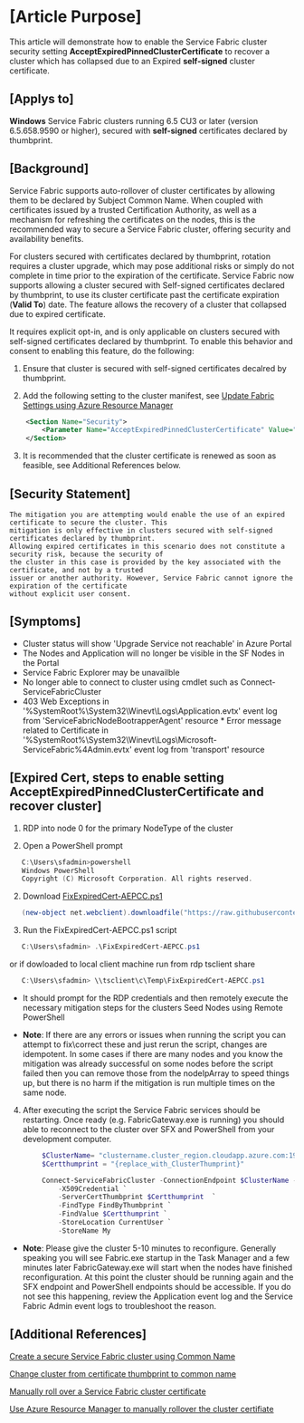 # [Article Purpose]
This article will demonstrate how to enable the Service Fabric cluster security setting **AcceptExpiredPinnedClusterCertificate** to recover a cluster which has collapsed due to an Expired **self-signed** cluster certificate.

## [Applys to]
**Windows** Service Fabric clusters running 6.5 CU3 or later (version 6.5.658.9590 or higher), secured with **self-signed** certificates declared by thumbprint.

## [Background]
Service Fabric supports auto-rollover of cluster certificates by allowing them to be declared by Subject Common Name. When coupled with certificates issued by a trusted Certification Authority, as well as a mechanism for refreshing the certificates on the nodes, this is the recommended way to secure a Service Fabric cluster, offering security and availability benefits. 

For clusters secured with certificates declared by thumbprint, rotation requires a cluster upgrade, which may pose additional risks or simply do not complete in time prior to the expiration of the certificate.  Service Fabric now supports allowing a cluster secured with Self-signed certificates declared by thumbprint, to use its cluster certificate past the certificate expiration (**Valid To**) date. The feature allows the recovery of a cluster that collapsed due to expired certificate. 

It requires explicit opt-in, and is only applicable on clusters secured with self-signed certificates declared by thumbprint. To enable this behavior and consent to enabling this feature, do the following:

1)	Ensure that cluster is secured with self-signed certificates decalred by thumbprint.

2)	Add the following setting to the cluster manifest, see [Update Fabric Settings using Azure Resource Manager](https://docs.microsoft.com/en-us/azure/service-fabric/service-fabric-cluster-config-upgrade-azure#customize-cluster-settings-using-resource-manager-templates)

```xml
    <Section Name="Security">
        <Parameter Name="AcceptExpiredPinnedClusterCertificate" Value="true" />
    </Section>
```

3) It is recommended that the cluster certificate is renewed as soon as feasible, see Additional References below.


## [Security Statement]

```statement
The mitigation you are attempting would enable the use of an expired certificate to secure the cluster. This
mitigation is only effective in clusters secured with self-signed certificates declared by thumbprint.
Allowing expired certificates in this scenario does not constitute a security risk, because the security of
the cluster in this case is provided by the key associated with the certificate, and not by a trusted
issuer or another authority. However, Service Fabric cannot ignore the expiration of the certificate
without explicit user consent. 
```

## [Symptoms] 
   * Cluster status will show 'Upgrade Service not reachable' in Azure Portal
   * The Nodes and Application will no longer be visible in the SF Nodes in the Portal
   * Service Fabric Explorer may be unavailble
   * No longer able to connect to cluster using cmdlet such as Connect-ServiceFabricCluster
   * 403 Web Exceptions in  
   '%SystemRoot%\System32\Winevt\Logs\Application.evtx'  event log from 'ServiceFabricNodeBootrapperAgent' resource
    * Error message related to Certificate in  '%SystemRoot%\System32\Winevt\Logs\Microsoft-ServiceFabric%4Admin.evtx'  event log from 'transport' resource

## [Expired Cert, steps to enable setting AcceptExpiredPinnedClusterCertificate and recover cluster]

1. RDP into node 0 for the primary NodeType of the cluster
    
2. Open a PowerShell prompt

```PowerShell
   C:\Users\sfadmin>powershell
   Windows PowerShell
   Copyright (C) Microsoft Corporation. All rights reserved.
```

2. Download [FixExpiredCert-AEPCC.ps1](../Scripts/FixExpiredCert-AEPCC.ps1)

```PowerShell
   (new-object net.webclient).downloadfile("https://raw.githubusercontent.com/Azure/Service-Fabric-Troubleshooting-Guides/master/Scripts/FixExpiredCert-AEPCC.ps1","$(get-location)\FixExpiredCert-AEPCC.ps1");
```

3. Run the FixExpiredCert-AEPCC.ps1 script 

```PowerShell
   C:\Users\sfadmin> .\FixExpiredCert-AEPCC.ps1   
```

or if dowloaded to local client machine run from rdp tsclient share

```PowerShell
   C:\Users\sfadmin> \\tsclient\c\Temp\FixExpiredCert-AEPCC.ps1   
```


* It should prompt for the RDP credentials and then remotely execute the necessary mitigation steps for the clusters Seed Nodes using Remote PowerShell

* **Note**: If there are any errors or issues when running the script you can attempt to fix\correct these and just rerun the script, changes are idempotent.  In some cases if there are many nodes and you know the mitigation was already successful on some nodes before the script failed then you can remove those from the nodeIpArray to speed things up, but there is no harm if the mitigation is run multiple times on the same node.
 

4. After executing the script the Service Fabric services should be restarting.  Once  ready (e.g. FabricGateway.exe is running) you should able to reconnect to the cluster over SFX and PowerShell from your development computer.

```PowerShell
        $ClusterName= "clustername.cluster_region.cloudapp.azure.com:19000"
        $Certthumprint = "{replace_with_ClusterThumprint}"

        Connect-ServiceFabricCluster -ConnectionEndpoint $ClusterName -KeepAliveIntervalInSec 10 `
            -X509Credential `
            -ServerCertThumbprint $Certthumprint  `
            -FindType FindByThumbprint `
            -FindValue $Certthumprint `
            -StoreLocation CurrentUser `
            -StoreName My
```

* **Note**: Please give the cluster 5-10 minutes to reconfigure.  Generally speaking you will see Fabric.exe startup in the Task Manager and a few minutes later FabricGateway.exe will start when the nodes have finished reconfiguration.  At this point the cluster should be running again and the SFX endpoint and PowerShell endpoints should be accessible.  If you do not see this happening, review the Application event log and the Service Fabric Admin event logs to troubleshoot the reason.


## [Additional References]

[Create a secure Service Fabric cluster using Common Name](https://docs.microsoft.com/en-us/azure/service-fabric/service-fabric-create-cluster-using-cert-cn)

[Change cluster from certificate thumbprint to common name](https://docs.microsoft.com/en-us/azure/service-fabric/service-fabric-cluster-change-cert-thumbprint-to-cn)

[Manually roll over a Service Fabric cluster certificate](https://docs.microsoft.com/en-us/azure/service-fabric/service-fabric-cluster-rollover-cert-cn)

[Use Azure Resource Manager to manually rollover the cluster certifiate](./Use%20Azure%20Resource%20Explorer%20to%20add%20the%20Secondary%20Certificate.md)
